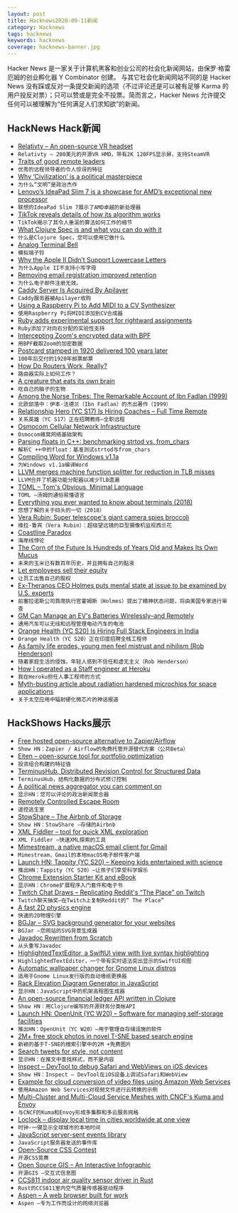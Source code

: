 ```yaml
---
layout: post
title: Hacknews2020-09-11新闻
category: Hacknews
tags: hacknews
keywords: hacknews
coverage: hacknews-banner.jpg
---
```


Hacker News 是一家关于计算机黑客和创业公司的社会化新闻网站，由保罗·格雷厄姆的创业孵化器 Y Combinator 创建。
与其它社会化新闻网站不同的是 Hacker News 没有踩或反对一条提交新闻的选项（不过评论还是可以被有足够 Karma 的用户投反对票）；只可以赞或是完全不投票。简而言之，Hacker News 允许提交任何可以被理解为“任何满足人们求知欲”的新闻。

## HackNews Hack新闻


- [Relativty  – An open-source VR headset](https://www.relativty.com/)
- `Relativty – 200美元的开源VR HMD，带有2K 120FPS显示屏，支持SteamVR`
- [Traits of good remote leaders](https://www.bbc.com/worklife/article/20200827-why-in-person-leaders-may-not-be-the-best-virtual-ones)
- `优秀的远程领导者的令人惊讶的特征`
- [Why ‘Civilization’ is a political masterpiece](https://unherd.com/2020/09/why-civilization-is-a-political-masterpiece/)
- `为什么“文明”是政治杰作`
- [Lenovo’s IdeaPad Slim 7 is a showcase for AMD’s exceptional new processor](https://www.theverge.com/21423498/lenovo-ideapad-slim-7-2020-amd-review)
- `联想的IdeaPad Slim 7展示了AMD卓越的新处理器`
- [TikTok reveals details of how its algorithm works](https://www.axios.com/inside-tiktoks-killer-algorithm-52454fb2-6bab-405d-a407-31954ac1cf16.html)
- `TikTok揭示了其令人垂涎的算法如何工作的细节`
- [What Clojure Spec is and what you can do with it](https://www.pixelated-noise.com/blog/2020/09/10/what-spec-is/)
- `什么是Clojure Spec，您可以使用它做什么`
- [Analog Terminal Bell](http://analogterminalbell.com)
- `模拟端子铃`
- [Why the Apple II Didn’t Support Lowercase Letters](http://www.vintagecomputing.com/index.php/archives/2833/why-the-apple-ii-didnt-support-lowercase-letters)
- `为什么Apple II不支持小写字母`
- [Removing email registration improved retention](https://solitaired.com/email-registration-is-dead)
- `为什么电子邮件注册无效。`
- [Caddy Server Is Acquired By Apilayer](https://www.ardanlabs.com/news/2020/08/caddy-server-is-acquired/)
- `Caddy服务器被Apilayer收购`
- [Using a Raspberry Pi to Add MIDI to a CV Synthesizer](https://schollz.com/raspberrypi/monotron/)
- `使用Raspberry Pi将MIDI添加到CV合成器`
- [Ruby adds experimental support for rightward assignments](https://blog.saeloun.com/2020/08/31/ruby-adds-experimental-rightward-assignment)
- `Ruby添加了对向右分配的实验性支持`
- [Intercepting Zoom's encrypted data with BPF](https://confused.ai/posts/intercepting-zoom-tls-encryption-bpf-uprobes)
- `用BPF截取Zoom的加密数据`
- [Postcard stamped in 1920 delivered 100 years later](https://www.fox17online.com/news/local-news/michigan/postcard-stamped-in-1920-delivered-100-years-later)
- `100年后交付的1920年邮票邮票`
- [How Do Routers Work, Really?](https://kamila.is//teaching/how-routers-work/)
- `路由器实际上如何工作？`
- [A creature that eats its own brain](https://goodheartextremescience.wordpress.com/2010/01/27/meet-the-creature-that-eats-its-own-brain/)
- `吃自己的脑子的生物`
- [Among the Norse Tribes: The Remarkable Account of Ibn Fadlan (1999)](https://archive.aramcoworld.com/issue/199906/among.the.norse.tribes-the.remarkable.account.of.ibn.fadlan.htm)
- `北欧部落中：伊本·法德兰（Ibn Fadlan）的杰出著作（1999）`
- [Relationship Hero (YC S17) Is Hiring Coaches – Full Time Remote](https://relationshiphero.com/careers?role=coach)
- `关系英雄（YC S17）正在招聘教练–全职远程`
- [Osmocom Cellular Network Infrastructure](https://osmocom.org/projects/cellular-infrastructure/wiki)
- `Osmocom蜂窝网络基础架构`
- [Parsing floats in C++: benchmarking strtod vs. from_chars](https://lemire.me/blog/2020/09/10/parsing-floats-in-c-benchmarking-strtod-vs-from_chars/)
- `解析C ++中的float：基准测试strtod与from_chars`
- [Compiling Word for Windows v1.1a](https://richardlewis.org/blog/2020/7/31/opus-compiling-word-for-windows-1-1a)
- `为Windows v1.1a编译Word`
- [LLVM merges machine function splitter for reduction in TLB misses](https://lists.llvm.org/pipermail/llvm-dev/2020-August/144012.html)
- `LLVM合并了机器功能分配器以减少TLB遗漏`
- [TOML – Tom's Obvious, Minimal Language](https://toml.io/en/)
- `TOML –汤姆的通俗易懂语言`
- [Everything you ever wanted to know about terminals (2018)](https://xn--rpa.cc/irl/term.html)
- `您想了解的关于码头的一切（2018）`
- [Vera Rubin: Super telescope's giant camera spies broccoli](https://www.bbc.co.uk/news/science-environment-54066586)
- `维拉·鲁宾（Vera Rubin）：超级望远镜的巨型摄像机监视西兰花`
- [Coastline Paradox](https://en.wikipedia.org/wiki/Coastline_paradox)
- `海岸线悖论`
- [The Corn of the Future Is Hundreds of Years Old and Makes Its Own Mucus](https://www.smithsonianmag.com/science-nature/corn-future-hundreds-years-old-and-makes-its-own-mucus-180969972/)
- `未来的玉米已有数百年历史，并且拥有自己的黏液`
- [Let employees sell their equity](https://kevin.burke.dev/kevin/let-employees-sell-equity/)
- `让员工出售自己的股权`
- [Ex-Theranos CEO Holmes puts mental state at issue,to be examined by U.S. experts](https://www.reuters.com/article/us-theranos-holmes/ex-theranos-ceo-holmes-puts-mental-state-at-issue-to-be-examined-by-u-s-experts-idUSKBN2612Q3)
- `前塞拉诺斯公司首席执行官霍姆斯（Holmes）提出了精神状态问题，将由美国专家进行审查`
- [GM Can Manage an EV's Batteries Wirelessly–and Remotely](https://spectrum.ieee.org/cars-that-think/energy/batteries-storage/ieee-spectrum-exclusive-gm-can-manage-an-evs-batteries-wirelesslyand-remotely)
- `通用汽车可以无线和远程管理电动汽车的电池`
- [Orange Health (YC S20) Is Hiring Full Stack Engineers in India](https://www.orangehealth.in/jobs/full-stack-engineer)
- `Orange Health（YC S20）正在印度招聘全栈工程师`
- [As family life erodes, young men feel mistrust and nihilism (Rob Henderson)](https://www.city-journal.org/family-instability-fuels-violence-among-young-men)
- `随着家庭生活的侵蚀，年轻人感到不信任和虚无主义（Rob Henderson）`
- [How I operated as a Staff engineer at Heroku](http://amyunger.com/blog/2020/09/10/staff-engineer-at-heroku.html)
- `我在Heroku担任人事工程师的方式`
- [Myth-busting article about radiation hardened microchips for space applications](https://habr.com/en/post/518366/)
- `关于太空应用中辐射硬化微芯片的神话报道`


## HackShows Hacks展示

- [ Free hosted open-source alternative to Zapier/Airflow](https://cloud.titanoboa.io/index.html)
- `Show HN：Zapier / Airflow的免费托管开源替代方案（公共Beta）`
- [ Eiten – open-source tool for portfolio optimization](https://github.com/tradytics/eiten)
- `投资组合构建的特征值`
- [ TerminusHub, Distributed Revision Control for Structured Data](https://terminusdb.com/hub/)
- `TerminusHub，结构化数据的分布式修订控制`
- [ A political news aggregator you can comment on](https://www.newscomment.us/)
- `显示HN：您可以评论的政治新闻聚合器`
- [ Remotely Controlled Escape Room](https://www.thebureauorlando.com/remote-games)
- `遥控逃生室`
- [ StowShare – The Airbnb of Storage](https://getstowshare.com/)
- `Show HN：StowShare –存储的Airbnb`
- [ XML Fiddler – tool for quick XML exploration](https://masa331.github.io/xml_fiddler/)
- `XML Fiddler –快速XML探索的工具`
- [ Mimestream, a native macOS email client for Gmail](https://mimestream.com)
- `Mimestream，Gmail的本地macOS电子邮件客户端`
- [Launch HN: Tappity (YC S20) – Keeping kids entertained with science](item?id=24423463)
- `推出HN：Tappity（YC S20）–让孩子们享受科学娱乐`
- [ Chrome Extension Starter Kit and eBook](https://ChromeExtensionKit.com?ref=showhn)
- `显示HN：Chrome扩展程序入门套件和电子书`
- [ Twitch Chat Draws – Replicating Reddit's “The Place” on Twitch](https://github.com/petargyurov/twitch-draws)
- `Twitch聊天抽奖–在Twitch上复制Reddit的“ The Place”`
- [ A fast 2D physics engine](https://github.com/mtsamis/box2d-optimized)
- `快速的2D物理引擎`
- [ BGJar – SVG background generator for your websites](https://bgjar.com/)
- `BGJar –您网站的SVG背景生成器`
- [ Javadoc Rewritten from Scratch](https://github.com/sebkur/javadoc-ng)
- `从头重写Javadoc`
- [ HighlightedTextEditor, a SwiftUI view with live syntax highlighting](https://github.com/kyle-n/HighlightedTextEditor)
- `HighlightedTextEditor，一个带有实时语法突出显示的SwiftUI视图`
- [ Automatic wallpaper changer for Gnome Linux distros](https://github.com/cipz/wallpaper_changer)
- `适用于Gnome Linux发行版的自动墙纸更换器`
- [ Rack Elevation Diagram Generator in JavaScript](https://wjholden.com/rack)
- `显示HN：JavaScript中的机架高程图生成器`
- [ An open-source financial ledger API written in Clojure](https://github.com/decimals/sequence)
- `Show HN：用Clojure编写的开源财务分类帐API`
- [Launch HN: OpenUnit (YC W20) – Software for managing self-storage facilities](item?id=24433031)
- `推出HN：OpenUnit（YC W20）–用于管理自存储设施的软件`
- [ 2M+ free stock photos in novel T-SNE based search engine](https://zoomstock.com)
- `新颖的基于T-SNE的搜索引擎中的2M +免费图片`
- [ Search tweets for style, not content](https://same.energy)
- `显示HN：在推文中查找样式，而不是内容`
- [ Inspect – DevTool to debug Safari and WebViews on iOS devices](https://inspect.dev/)
- `Show HN：Inspect – DevTool在iOS设备上调试Safari和WebView`
- [ Example for cloud conversion of video files using Amazon Web Services](https://github.com/JanciVd/laravel-aws-video-conversion)
- `使用Amazon Web Services对视频文件进行云转换的示例`
- [ Multi-Cluster and Multi-Cloud Service Meshes with CNCF's Kuma and Envoy](https://konghq.com/blog/multi-cluster-multi-cloud-service-meshes-with-cncfs-kuma-and-envoy/)
- `与CNCF的Kuma和Envoy形成多集群和多云服务网格`
- [ Loclock – display local time in cities worldwide at one view](https://www.ionstage.org/loclock/)
- `时钟-一键显示全球城市的本地时间`
- [ JavaScript server-sent events library](https://github.com/fanout/js-eventstream)
- `JavaScript服务器发送的事件库`
- [ Open-Source CSS Contest](https://csscontest.com/)
- `开源CSS竞赛`
- [ Open Source GIS – An Interactive Infographic](https://makepath.com/history-of-open-source-gis/)
- `开源GIS –交互式信息图`
- [ CCS811 indoor air quality sensor driver in Rust](https://blog.eldruin.com/ccs811-indoor-air-quality-sensor-driver-in-rust/)
- `Rust的CCS811室内空气质量传感器驱动程序`
- [ Aspen – A web browser built for work](https://www.aspen.cloud/)
- `Aspen –专为工作而设计的网络浏览器`

